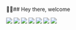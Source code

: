 👨‍💻## Hey there, welcome

<a href="https://amaurybsouza.github.io/aboutme/"><img src="https://img.shields.io/badge/website-000000?style=for-the-badge&logo=About.me&logoColor=white" /><a/>
<a href="https://www.linkedin.com/in/amaurybsouza/"><img src="https://img.shields.io/badge/LinkedIn-0077B5?style=for-the-badge&logo=linkedin&logoColor=white" /><a/>
<a href="https://amauryborgesouza@gmail.com"><img src="https://img.shields.io/badge/Gmail-D14836?style=for-the-badge&logo=gmail&logoColor=white" /><a/>
<a href="https://amauryborgesouza.medium.com/"><img src="https://img.shields.io/badge/medium-%2312100E.svg?&style=for-the-badge&logo=medium&logoColor=white" /><a/>
<a href="https://linktr.ee/amaurybsouza"><img src="https://img.shields.io/badge/linktree-1de9b6?style=for-the-badge&logo=linktree&logoColor=white" /><a/>
<a href="https://twitter.com/amaurybsouza_"><img src="https://img.shields.io/badge/Twitter-1DA1F2?style=for-the-badge&logo=twitter&logoColor=white" /><a/>
<a href="https://gitlab.com/amauryborgesouza"><img src="https://img.shields.io/badge/gitlab-%23181717.svg?style=for-the-badge&logo=gitlab&logoColor=white" /><a/>




